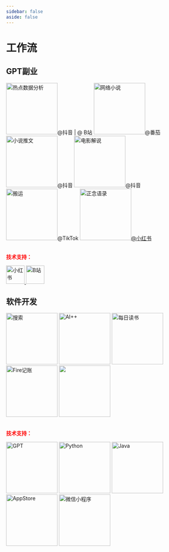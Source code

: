 ```yaml
---
sidebar: false
aside: false
---
```


# 工作流



## GPT副业

<tr>
       <td><img src="https://img.88icon.com/download/jpg/201912/f30fce1adf899dcc0b488bff7138049a.jpg!ys" alt="热点数据分析" width="140"/>@抖音 | @ B站</td>
       <tr>
       <td><img src="https://img2.baidu.com/it/u=2672582642,1969581453&fm=253&fmt=auto&app=138&f=PNG?w=243&h=243" width="140" alt="网络小说"/>@番茄</td>
       <td><img src="https://file1.qudonghua.com/2023/09/08/64fb3d3664822.png" alt="小说推文" width="140"/>@抖音</td>
       <td><img src="https://img2.baidu.com/it/u=1810373623,1699574427&fm=253&fmt=auto&app=138&f=JPEG?w=545&h=500" width="140" alt="电影解说"/>@抖音</td>
       <td><img src="https://logo.nuanque.com/wp-content/uploads/2021/12/20211212230431-61b67fffeb805.jpg" alt="搬运" width="140"/>@TikTok</td>
</tr>
</tr>

<tr>
       <td><a href="./正念语录/"><img src="https://photo.16pic.com/00/79/62/16pic_7962870_b.jpg" alt="正念语录" width="140"/></a><a href="./正念语录/">@小红书</a></td>
</tr>


<div>&nbsp</div>

<strong style="color: red;">技术支持：</strong>
<tr >
       <td  style=" border: 1px solid transparent;padding-left: 30px;padding-right: 5px;">
              <a href="./技术支持/redbook">
                    <img src="/flow/redbook.png"  
                    width="50" alt="小红书"/> 
              </a>
       </td>
       <td  style=" border: 1px solid transparent;padding-left: 5px;padding-right: 5px;">
              <a href="./技术支持/bilibili">
                    <img src="/flow/bilibili.png" 
                    width="50" alt="B站"/> 
              </a>
       </td>
</tr>


## 软件开发

<tr>
       <td><img src="https://img1.baidu.com/it/u=1368960909,2907825365&fm=253&fmt=auto&app=138&f=JPEG?w=500&h=500" width="140" alt="搜索"/></td>
       <td><img src="https://trademark.zbjimg.com/pattern-prod/20190111/image_5/35316425.jpg "  alt="AI++" width="140"/></td>
       <td><img src="https://books.apple.com/assets/images/knowledge-graph/books.png" width="140" alt="每日读书" /></td>
      <td><img src="https://www.cioinsight.com.cn/uploads/images/ico/2022/0411/1649661474677515.png" width="140" alt="Fire记账" /></td>
      <td><img src="https://img.ixintu.com/download/jpg/20200714/20602bbbf3ec317b6b4fcc774cf49569_512_512.jpg!con" width="140"/></td>
</tr>


<div>&nbsp</div>

<strong style="color: red;">技术支持：</strong>

<tr>
       <td><img src="https://logos-world.net/wp-content/uploads/2023/02/ChatGPT-Logo.png" width="140" alt="GPT"/></td>
       <td><img src="/develop/python.png" alt="Python"  width="140"/></td>
       <td><img src="https://pic4.zhimg.com/v2-2712e84cc3452fc2df389c8a531c1b28_1440w.jpg?source=172ae18b" alt="Java" width="140"/></td>
       <td><img src="https://1000logos.net/wp-content/uploads/2020/08/App-Store-Logo-2013.png" width="140" alt="AppStore"/></td>
       <td><img src="https://www.zhonweb.com/up_file/2022/05/4.jpg" width="140" alt="微信小程序"/></td>
</tr>


<!--


<tr>
       <td><img src="https://encrypted-tbn0.gstatic.com/images?q=tbn:ANd9GcQstkCdgWXj_9Xe-tm_h5fkcjWXj2LlX8NepQ&s" alt="知乎" width="140"/>@知乎</td>
       <td><img src="https://img1.baidu.com/it/u=3326050576,2360646590&fm=253&fmt=auto&app=138&f=JPEG?w=500&h=500" alt="杭州周报" width="140"/>@公众号</td>
</tr>

       <td><img src="https://pp.myapp.com/ma_icon/0/icon_54121893_1723706854/256" width="140" alt="游戏代练" /></td>
        <td><img src="https://youxiandai.cn/d/file/p/2021/07-15/12/0715120709o5e3u3t2rahpng.png" width="140" alt="远程工作" /></td>
        <td><img src="" width="140" alt="" /></td>
-->